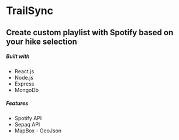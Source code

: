 # TrailSync

## Create custom playlist with Spotify based on your hike selection

##### Built with
<ul>
<li>React.js</li>
<li>Node.js</a></li>
<li>Express</li>
<li>MongoDb</li>
</ul>

##### Features
<ul>
  <li>Spotify API</li>
  <li>Sepaq API</li>
  <li>MapBox - GeoJson</li>
</ul>

